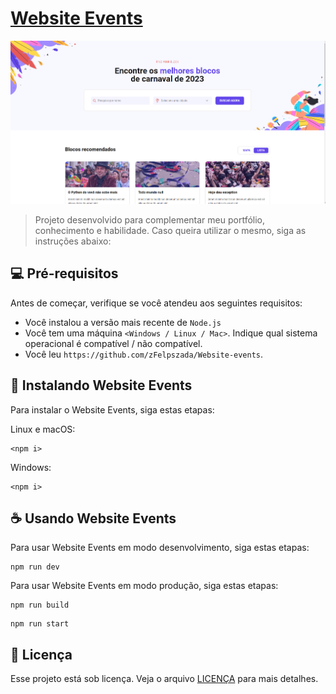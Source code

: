 # [Website Events](https://website-events.vercel.app)

![preview](.github/preview.png)

> Projeto desenvolvido para complementar meu portfólio, conhecimento e habilidade. Caso queira utilizar o mesmo, siga as instruções abaixo:

## 💻 Pré-requisitos

Antes de começar, verifique se você atendeu aos seguintes requisitos:

-   Você instalou a versão mais recente de `Node.js`
-   Você tem uma máquina `<Windows / Linux / Mac>`. Indique qual sistema operacional é compatível / não compatível.
-   Você leu `https://github.com/zFelpszada/Website-events`.

## 🚀 Instalando Website Events

Para instalar o Website Events, siga estas etapas:

Linux e macOS:

```
<npm i>
```

Windows:

```
<npm i>
```

## ☕ Usando Website Events

Para usar Website Events em modo desenvolvimento, siga estas etapas:

```
npm run dev
```

Para usar Website Events em modo produção, siga estas etapas:

```
npm run build
```

```
npm run start
```

## 📝 Licença

Esse projeto está sob licença. Veja o arquivo [LICENÇA](LICENSE.md) para mais detalhes.
